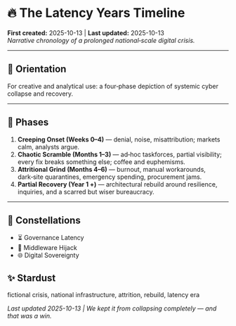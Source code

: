 # 🔥 The Latency Years Timeline
**First created:** 2025-10-13  |  **Last updated:** 2025-10-13  
*Narrative chronology of a prolonged national‑scale digital crisis.*

---

## 🧭 Orientation  
For creative and analytical use: a four‑phase depiction of systemic cyber collapse and recovery.

---

## 🧩 Phases  
1. **Creeping Onset (Weeks 0–4)** — denial, noise, misattribution; markets calm, analysts argue.  
2. **Chaotic Scramble (Months 1–3)** — ad‑hoc taskforces, partial visibility; every fix breaks something else; coffee and euphemisms.  
3. **Attritional Grind (Months 4–6)** — burnout, manual workarounds, dark‑site quarantines, emergency spending, procurement jams.  
4. **Partial Recovery (Year 1 +)** — architectural rebuild around resilience, inquiries, and a scarred but wiser bureaucracy.

---

## 🌌 Constellations  
- ⏳ Governance Latency  
- 🧰 Middleware Hijack  
- 🌐 Digital Sovereignty  

## ✨ Stardust  
fictional crisis, national infrastructure, attrition, rebuild, latency era  

*Last updated 2025-10-13 | We kept it from collapsing completely — and that was a win.*
